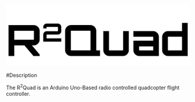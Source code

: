 <p align="center">
<img src="https://raw.githubusercontent.com/bybel/R2-Quadcopter/master/Images/R2Quad%20Logo1.png">
</p>

#Description

The R<sup>2</sup>Quad is an Arduino Uno-Based radio controlled quadcopter flight controller.
